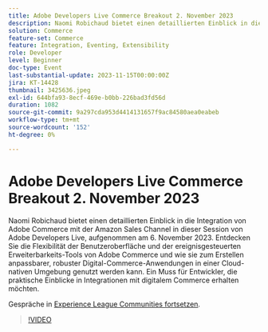 ```yaml
---
title: Adobe Developers Live Commerce Breakout 2. November 2023
description: Naomi Robichaud bietet einen detaillierten Einblick in die Integration von Adobe Commerce mit der Amazon Sales Channel in dieser Session von Adobe Developers Live, aufgenommen am 6. November 2023. Entdecken Sie die Flexibilität der Benutzeroberfläche und der ereignisgesteuerten Erweiterbarkeits-Tools von Adobe Commerce und wie sie zum Erstellen anpassbarer, robuster Digital-Commerce-Anwendungen in einer Cloud-nativen Umgebung genutzt werden kann. Ein Muss für Entwickler, die praktische Einblicke in Integrationen mit digitalem Commerce erhalten möchten.
solution: Commerce
feature-set: Commerce
feature: Integration, Eventing, Extensibility
role: Developer
level: Beginner
doc-type: Event
last-substantial-update: 2023-11-15T00:00:00Z
jira: KT-14428
thumbnail: 3425636.jpeg
exl-id: 644bfa93-8ecf-469e-b0bb-226bad3fd56d
duration: 1082
source-git-commit: 9a297cda953d4414131657f9ac84580aea0eabeb
workflow-type: tm+mt
source-wordcount: '152'
ht-degree: 0%

---
```


# Adobe Developers Live Commerce Breakout 2. November 2023

Naomi Robichaud bietet einen detaillierten Einblick in die Integration von Adobe Commerce mit der Amazon Sales Channel in dieser Session von Adobe Developers Live, aufgenommen am 6. November 2023. Entdecken Sie die Flexibilität der Benutzeroberfläche und der ereignisgesteuerten Erweiterbarkeits-Tools von Adobe Commerce und wie sie zum Erstellen anpassbarer, robuster Digital-Commerce-Anwendungen in einer Cloud-nativen Umgebung genutzt werden kann. Ein Muss für Entwickler, die praktische Einblicke in Integrationen mit digitalem Commerce erhalten möchten.

Gespräche in [Experience League Communities fortsetzen](https://adobe.ly/46M7lZK).

>[!VIDEO](https://video.tv.adobe.com/v/3425636/?learn=on)
